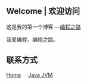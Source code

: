 ## Welcome | 欢迎访问

这是我的第一个博客 —[编程之路]( https://bczl.github.io/ )

我爱编程，编程之路。

## 联系方式

[Home]( https://github.com/bczl )          [Java JVM]( https://github.com/bczl/pers.bczl.se.jvm )       

